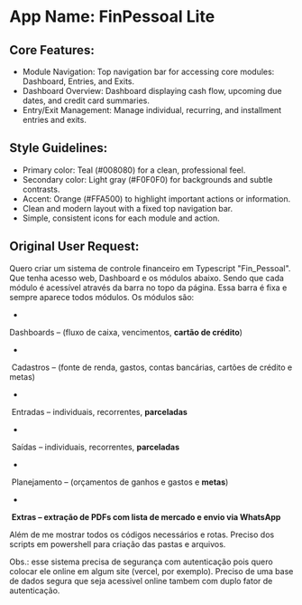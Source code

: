 # **App Name**: FinPessoal Lite

## Core Features:

- Module Navigation: Top navigation bar for accessing core modules: Dashboard, Entries, and Exits.
- Dashboard Overview: Dashboard displaying cash flow, upcoming due dates, and credit card summaries.
- Entry/Exit Management: Manage individual, recurring, and installment entries and exits.

## Style Guidelines:

- Primary color: Teal (#008080) for a clean, professional feel.
- Secondary color: Light gray (#F0F0F0) for backgrounds and subtle contrasts.
- Accent: Orange (#FFA500) to highlight important actions or information.
- Clean and modern layout with a fixed top navigation bar.
- Simple, consistent icons for each module and action.

## Original User Request:
Quero criar um sistema de controle financeiro em Typescript "Fin_Pessoal". Que tenha acesso web, Dashboard e os módulos abaixo. Sendo que cada módulo é acessível através da barra no topo da página. Essa barra é fixa e sempre aparece todos módulos. Os módulos são:

- 
Dashboards – (fluxo de caixa, vencimentos, **cartão de crédito**)

- 
 Cadastros – (fonte de renda, gastos, contas bancárias, cartões de crédito e metas)

- 
 Entradas – individuais, recorrentes, **parceladas**

- 
 Saídas – individuais, recorrentes, **parceladas**

- 
 Planejamento – (orçamentos de ganhos e gastos e **metas**)

- 
 **Extras – extração de PDFs com lista de mercado e envio via WhatsApp**

Além de me mostrar todos os códigos necessários e rotas. Preciso dos scripts em powershell para criação das pastas e arquivos. 

Obs.: esse sistema precisa de segurança com autenticação pois quero colocar ele online em algum site (vercel, por exemplo). 
Preciso de uma base de dados segura que seja acessivel online tambem com duplo fator de autenticação.
  